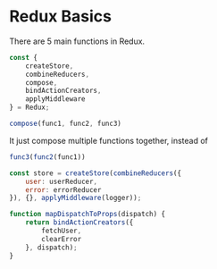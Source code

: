 # Redux Basics

There are 5 main functions in Redux.

```javascript
const {
    createStore, 
    combineReducers,
    compose,
    bindActionCreators,
    applyMiddleware
} = Redux;
```

```javascript
compose(func1, func2, func3)
```
It just compose multiple functions together, instead of 
```javascript
func3(func2(func1))
```

```javascript
const store = createStore(combineReducers({
    user: userReducer,
    error: errorReducer
}), {}, applyMiddleware(logger));
```

```javascript
function mapDispatchToProps(dispatch) {
    return bindActionCreators({
        fetchUser,
        clearError
    }, dispatch);
}
```